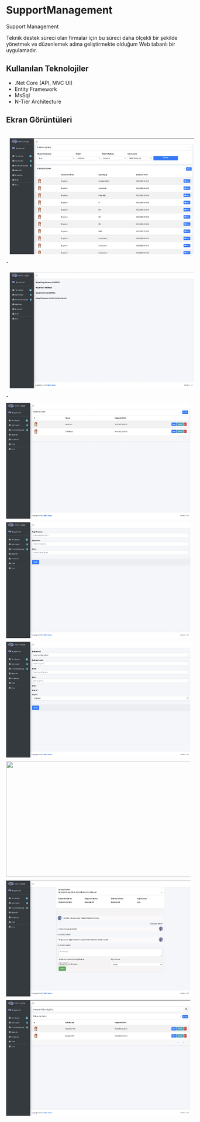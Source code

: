 # SupportManagement
Support Management


Teknik destek süreci olan firmalar için bu süreci daha ölçekli bir şekilde yönetmek ve düzenlemek adına geliştirmekte olduğum Web tabanlı bir uygulamadır.

## Kullanılan Teknolojiler
- .Net Core (API, MVC UI)
- Entity Framework
- MsSql
- N-Tier Architecture


## Ekran Görüntüleri


<img src="https://github.com/busranurok/SupportManagement/blob/main/screenshots/AllTickets.png" width="575" height="316" style="margin-top:10px; padding:10px;" >
-
<img src="https://github.com/busranurok/SupportManagement/blob/main/screenshots/CustomerDetail.png" width="575" height="316" style="margin-top:10px; padding:10px;">
-
<img src="https://github.com/busranurok/SupportManagement/blob/main/screenshots/CustomerList.png" width="575" height="316" style="margin-top:10px;" align="left">
<img src="https://github.com/busranurok/SupportManagement/blob/main/screenshots/InsertCustomer.png" width="575" height="316" style="margin-top:10px;" align="left">
<img src="https://github.com/busranurok/SupportManagement/blob/main/screenshots/InsertUser.png" width="575" height="316" style="margin-top:10px;" align="left" >
<img src="https://github.com/busranurok/SupportManagement/blob/main/screenshots/Login.png" width="575" height="316" style="margin-top:10px;" align="left">
<img src="https://github.com/busranurok/SupportManagement/blob/main/screenshots/TicketDetail.png" width="575" height="316" style="margin-top:10px;" align="left">
<img src="https://github.com/busranurok/SupportManagement/blob/main/screenshots/UserList.png" width="575" height="316" style="margin-top:10px;" align="left">

